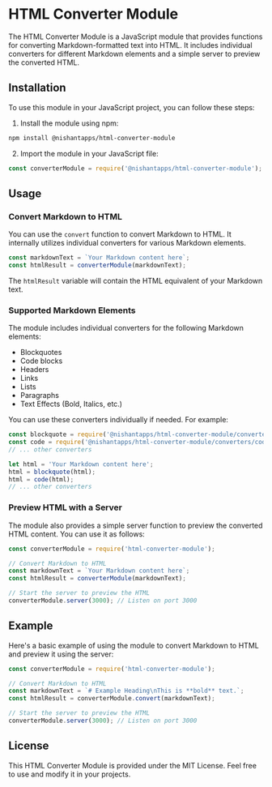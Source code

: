 
# HTML Converter Module

The HTML Converter Module is a JavaScript module that provides functions for converting Markdown-formatted text into HTML. It includes individual converters for different Markdown elements and a simple server to preview the converted HTML.

## Installation

To use this module in your JavaScript project, you can follow these steps:

1. Install the module using npm:

```bash
npm install @nishantapps/html-converter-module
```

2. Import the module in your JavaScript file:

```javascript
const converterModule = require('@nishantapps/html-converter-module');
```

## Usage

### Convert Markdown to HTML

You can use the `convert` function to convert Markdown to HTML. It internally utilizes individual converters for various Markdown elements.

```javascript
const markdownText = `Your Markdown content here`;
const htmlResult = converterModule(markdownText);
```

The `htmlResult` variable will contain the HTML equivalent of your Markdown text.

### Supported Markdown Elements

The module includes individual converters for the following Markdown elements:

- Blockquotes
- Code blocks
- Headers
- Links
- Lists
- Paragraphs
- Text Effects (Bold, Italics, etc.)

You can use these converters individually if needed. For example:

```javascript
const blockquote = require('@nishantapps/html-converter-module/converters/blockquotes');
const code = require('@nishantapps/html-converter-module/converters/code');
// ... other converters

let html = 'Your Markdown content here';
html = blockquote(html);
html = code(html);
// ... other converters
```

### Preview HTML with a Server

The module also provides a simple server function to preview the converted HTML content. You can use it as follows:

```javascript
const converterModule = require('html-converter-module');

// Convert Markdown to HTML
const markdownText = `Your Markdown content here`;
const htmlResult = converterModule(markdownText);

// Start the server to preview the HTML
converterModule.server(3000); // Listen on port 3000
```

## Example

Here's a basic example of using the module to convert Markdown to HTML and preview it using the server:

```javascript
const converterModule = require('html-converter-module');

// Convert Markdown to HTML
const markdownText = `# Example Heading\nThis is **bold** text.`;
const htmlResult = converterModule.convert(markdownText);

// Start the server to preview the HTML
converterModule.server(3000); // Listen on port 3000
```

## License

This HTML Converter Module is provided under the MIT License. Feel free to use and modify it in your projects.

